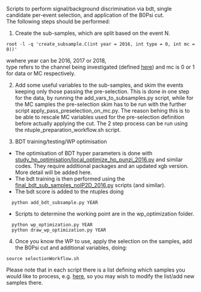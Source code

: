 Scripts to perform signal/background discrimination via bdt, single candidate per-event selection, and application of the B0Psi cut.  
The following steps should be performed:

1. Create the sub-samples, which are split based on the event N.
```
root -l -q 'create_subsample.C(int year = 2016, int type = 0, int mc = 0))'
```
wwhere year can be 2016, 2017 or 2018,  
type refers to the channel being investigated (defined [here](https://github.com/CMSKStarMuMu/selection_and_fits/blob/master/bdt/create_subsample.C#L26-L30))
and mc is 0 or 1 for data or MC respectively.  

2. Add some useful variables to the sub-samples, and skim the events keeping only those passing the pre-selection.
This is done in one step for the data, by running the add_vars_to_subsamples.py script, while for the MC samples the pre-selection skim 
has to be run with the further script apply_pass_preselection_on_mc.py. The reason behing this is to be able to rescale MC variables used for the pre-selection definition before actually applying the cut.
The 2 step process can be run using the ntuple_preparation_workflow.sh script.


3. BDT training/testing/WP optimisation  
  - The optimisation of BDT hyper parameters is done with [study_hp_optimisation/local_optimize_hp_punzi_2016.py](https://github.com/CMSKStarMuMu/selection_and_fits/blob/master/bdt/study_hp_optimisation/local_optimize_hp_punzi_2016.py) and similar codes.
They require additional packages and an updated xgb version.
More detail will be added here.  
  - The bdt training is then performed using the [final_bdt_sub_samples_noIP2D_2016.py](https://github.com/CMSKStarMuMu/selection_and_fits/blob/master/bdt/final_bdt_sub_samples_noIP2D_2016.py) scripts (and similar).
  - The bdt score is added to the ntuples doing
```
  python add_bdt_subsample.py YEAR
```

  - Scripts to determine the working point are in the wp_optimization folder.
```
  python wp_optimization.py YEAR
  python draw_wp_optimization.py YEAR
```

4. Once you know the WP to use, apply the selection on the samples, add the B0Psi cut and additional variables, doing:
```
source selectionWorkflow.sh
```


Please note that in each script there is a list defining which samples you would like to process, e.g. [here](https://github.com/CMSKStarMuMu/selection_and_fits/blob/master/bdt/add_bdt_subsamples.py#L23-L37), so you may wish to modify the list/add new samples there.
